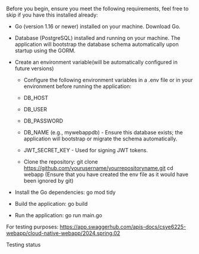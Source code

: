 Before you begin, ensure you meet the following requirements, feel free to skip if you have this installed already:

- Go (version 1.16 or newer) installed on your machine. Download Go.
- Database  (PostgreSQL) installed and running on your machine. The application will bootstrap the database schema automatically upon startup using the GORM.



- Create an environment variable(will be automatically configured in future versions)
  - Configure the following environment variables in a .env file or in your environment before running the application:
  - DB_HOST 
  - DB_USER 
  - DB_PASSWORD 
  - DB_NAME (e.g., mywebappdb) - Ensure this database exists; the application will bootstrap or migrate the schema automatically.
  - JWT_SECRET_KEY - Used for signing JWT tokens.

  - Clone the repository:
    git clone https://github.com/yourusername/yourrepositoryname.git
    cd webapp 
    (Ensure that you have created the env file as it would have been ignored by git)

-   Install the Go dependencies:
    go mod tidy

-   Build the application:
    go build
-   Run the application:
    go run main.go

For testing purposes: https://app.swaggerhub.com/apis-docs/csye6225-webapp/cloud-native-webapp/2024.spring.02

Testing status

